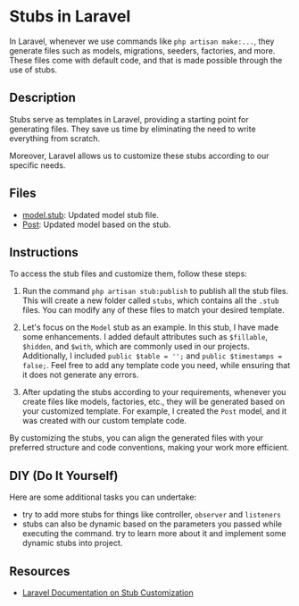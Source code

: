 # Stubs in Laravel

In Laravel, whenever we use commands like `php artisan make:...`, they generate files such as models, migrations, seeders, factories, and more. These files come with default code, and that is made possible through the use of stubs.

## Description

Stubs serve as templates in Laravel, providing a starting point for generating files. They save us time by eliminating the need to write everything from scratch.

Moreover, Laravel allows us to customize these stubs according to our specific needs.

## Files

- [model.stub](stubs/model.stub): Updated model stub file.
- [Post](app/Models/Post.php): Updated model based on the stub.

## Instructions

To access the stub files and customize them, follow these steps:

1. Run the command `php artisan stub:publish` to publish all the stub files. This will create a new folder called `stubs`, which contains all the `.stub` files. You can modify any of these files to match your desired template.

2. Let's focus on the `Model` stub as an example. In this stub, I have made some enhancements. I added default attributes such as `$fillable`, `$hidden`, and `$with`, which are commonly used in our projects. Additionally, I included `public $table = '';` and `public $timestamps = false;`. Feel free to add any template code you need, while ensuring that it does not generate any errors.

3. After updating the stubs according to your requirements, whenever you create files like models, factories, etc., they will be generated based on your customized template. For example, I created the `Post` model, and it was created with our custom template code.

By customizing the stubs, you can align the generated files with your preferred structure and code conventions, making your work more efficient.

## DIY (Do It Yourself)

Here are some additional tasks you can undertake:

- try to add more stubs for things like controller, `observer` and `listeners`
- stubs can also be dynamic based on the parameters you passed while executing the command. try to learn more about it and implement some dynamic stubs into project.


## Resources

- [Laravel Documentation on Stub Customization](https://laravel.com/docs/10.x/artisan#stub-customization)

